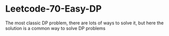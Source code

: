 # Leetcode-70-Easy-DP
The most classic DP problem, there are lots of ways to solve it, but here the solution is a common way to solve DP problems
